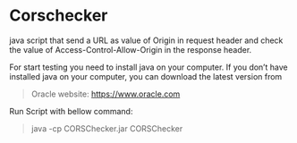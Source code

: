 # Corschecker

java script that send a URL as value of Origin in request header and check the value of Access-Control-Allow-Origin in the response header.

For start testing you need to install java on your computer. If you don’t have installed java on your computer, you can download the latest version from

> Oracle website: https://www.oracle.com

Run Script with bellow command:

> java -cp CORSChecker.jar CORSChecker
